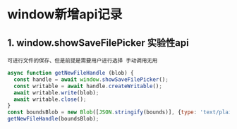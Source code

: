 # window新增api记录

## 1. window.showSaveFilePicker 实验性api

```
可进行文件的保存、但是前提是需要用户进行选择 手动调用无用
```
```js
async function getNewFileHandle (blob) {
  const handle = await window.showSaveFilePicker();
  const writable = await handle.createWritable();
  await writable.write(blob);
  await writable.close();
}
const boundsBlob = new Blob([JSON.stringify(bounds)], {type: 'text/plain'});
getNewFileHandle(boundsBlob);
```
